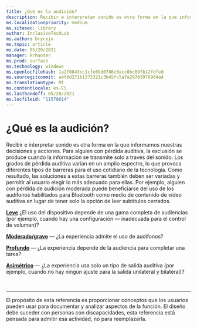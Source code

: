 ```yaml
---
title: ¿Qué es la audición?
description: Recibir e interpretar sonido es otra forma en la que informamos nuestras decisiones y acciones.
ms.localizationpriority: medium
ms.sitesec: library
author: InclusiveTechLab
ms.author: brycejo
ms.topic: article
ms.date: 05/20/2021
manager: krhunter
ms.prod: surface
ms.technology: windows
ms.openlocfilehash: 1a2f0843cc1cfe09d0786c0acc0bc09fb12fdfe8
ms.sourcegitcommit: a4f8d271b1372321c3b45fc5a7a29703976964a4
ms.translationtype: MT
ms.contentlocale: es-ES
ms.lasthandoff: 05/20/2021
ms.locfileid: "11578614"
---
```

# <a name="what-is-hearing"></a>¿Qué es la audición?

Recibir e interpretar sonido es otra forma en la que informamos nuestras decisiones y acciones. Para alguien con pérdida auditiva, la exclusión se produce cuando la información se transmite solo a través del sonido. Los grados de pérdida auditiva varían en un amplio espectro, lo que provoca diferentes tipos de barreras para el uso cotidiano de la tecnología. Como resultado, las soluciones a estas barreras también deben ser variadas y permitir al usuario elegir lo más adecuado para ellas. Por ejemplo, alguien con pérdida de audición moderada puede beneficiarse del uso de los audífonos habilitados para Bluetooth como medio de contenido de vídeo auditiva en lugar de tener solo la opción de leer subtítulos cerrados.

**[Leve](hearing-mild.md)** ¿El uso del dispositivo depende de una gama completa de audiencias (por ejemplo, cuando hay una configuración &mdash; inadecuada para el control de volumen)?

**[Moderado/grave](hearing-moderate-severe.md)** &mdash; ¿La experiencia admite el uso de audífonos?

**[Profundo](hearing-profound.md)** &mdash; ¿La experiencia depende de la audiencia para completar una tarea?

**[Asimétrico](hearing-asymmetrical.md)** &mdash; ¿La experiencia usa solo un tipo de salida auditiva (por ejemplo, cuando no hay ningún ajuste para la salida unilateral y bilateral)?

&nbsp;

[comment]: # (Instrucción Footer)
___
El propósito de esta referencia es proporcionar conceptos que los usuarios pueden usar para documentar y analizar aspectos de la función. El diseño debe suceder con personas con discapacidades, esta referencia está pensada para admitir esa actividad, no para reemplazarla. 
